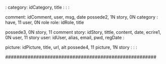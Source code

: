 :
category: idCategory, title
:
:
:

comment: idComment, user, msg, date
possede2, 1N story, 0N category
:
have, 11 user, 0N role
role: idRole, title

possede3, 0N story, 11 comment
story: idStory, tittle, content, date,
ecrire1,  0N user, 11 story
user: idUser, alias, email, pwd, regDate
:

picture: idPicture, title, url, alt
possede4, 11 picture, 1N story
:
:
:




######################################################

